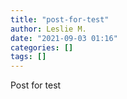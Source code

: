 ```yaml
---
title: "post-for-test"
author: Leslie M.
date: "2021-09-03 01:16"
categories: []
tags: []
---
```


Post for test
